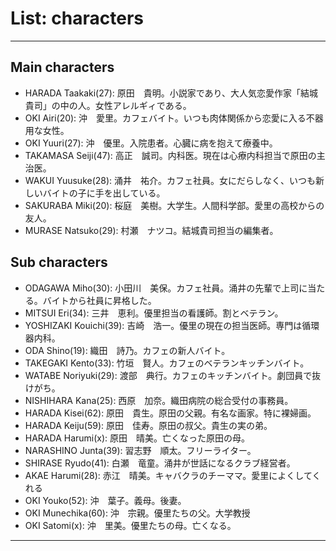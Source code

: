 # List: characters

----------------------------------------------------------------

## Main characters

- HARADA Taakaki(27): 原田　貴明。小説家であり、大人気恋愛作家「結城貴司」の中の人。女性アレルギィである。
- OKI Airi(20): 沖　愛里。カフェバイト。いつも肉体関係から恋愛に入る不器用な女性。
- OKI Yuuri(27): 沖　優里。入院患者。心臓に病を抱えて療養中。
- TAKAMASA Seiji(47): 高正　誠司。内科医。現在は心療内科担当で原田の主治医。
- WAKUI Yuusuke(28): 涌井　祐介。カフェ社員。女にだらしなく、いつも新しいバイトの子に手を出している。
- SAKURABA Miki(20): 桜庭　美樹。大学生。人間科学部。愛里の高校からの友人。
- MURASE Natsuko(29): 村瀬　ナツコ。結城貴司担当の編集者。

## Sub characters

- ODAGAWA Miho(30): 小田川　美保。カフェ社員。涌井の先輩で上司に当たる。バイトから社員に昇格した。
- MITSUI Eri(34): 三井　恵利。優里担当の看護師。割とベテラン。
- YOSHIZAKI Kouichi(39): 吉崎　浩一。優里の現在の担当医師。専門は循環器内科。
- ODA Shino(19): 織田　詩乃。カフェの新人バイト。
- TAKEGAKI Kento(33): 竹垣　賢人。カフェのベテランキッチンバイト。
- WATABE Noriyuki(29): 渡部　典行。カフェのキッチンバイト。劇団員で抜けがち。
- NISHIHARA Kana(25): 西原　加奈。織田病院の総合受付の事務員。
- HARADA Kisei(62): 原田　貴生。原田の父親。有名な画家。特に裸婦画。
- HARADA Keiju(59): 原田　佳寿。原田の叔父。貴生の実の弟。
- HARADA Harumi(x): 原田　晴美。亡くなった原田の母。
- NARASHINO Junta(39): 習志野　順太。フリーライター。
- SHIRASE Ryudo(41): 白瀬　竜童。涌井が世話になるクラブ経営者。
- AKAE Harumi(28): 赤江　晴美。キャバクラのチーママ。愛里によくしてくれる
- OKI Youko(52): 沖　葉子。義母。後妻。
- OKI Munechika(60): 沖　宗親。優里たちの父。大学教授
- OKI Satomi(x): 沖　里美。優里たちの母。亡くなる。

----------------------------------------------------------------

